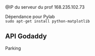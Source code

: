 

@IP du serveur du prof
168.235.102.73



Dépendance pour Pylab  
`sudo apt-get install python-matplotlib`


## API Godaddy ##

Parking
